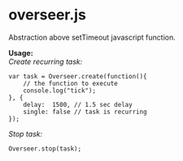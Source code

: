 overseer.js
===========

Abstraction above setTimeout javascript function.

**Usage:**  
*Create recurring task:*

    var task = Overseer.create(function(){
        // the function to execute
        console.log("tick");
    }, {
        delay:  1500, // 1.5 sec delay
        single: false // task is recurring
    });

*Stop task:*

    Overseer.stop(task);